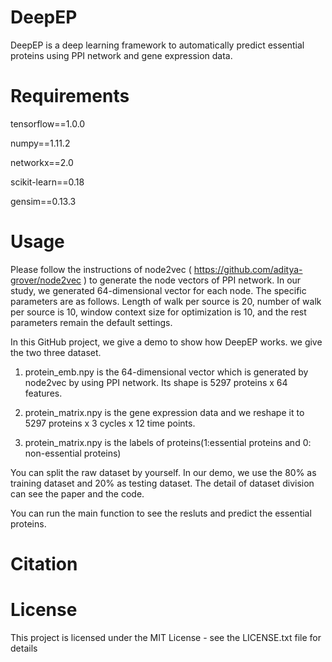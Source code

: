 # DeepEP

DeepEP is a deep learning framework to automatically predict essential proteins using PPI network and gene expression data.

# Requirements

tensorflow==1.0.0

numpy==1.11.2

networkx==2.0

scikit-learn==0.18

gensim==0.13.3

# Usage

  Please follow the instructions of node2vec ( https://github.com/aditya-grover/node2vec ) to generate the node vectors of PPI network. In our study, we generated 64-dimensional vector for each node. The specific parameters are as follows. Length of walk per source is 20, number of walk per source is 10, window context size for optimization is 10, and the rest parameters remain the default settings. 
  
  In this GitHub project, we give a demo to show how DeepEP works. we give the two three dataset.   
  
  1. protein_emb.npy is the 64-dimensional vector which is generated by node2vec by using PPI network. Its shape is 5297 proteins x 64 features.

  2. protein_matrix.npy is the gene expression data and we reshape it to 5297 proteins x 3 cycles x 12 time points.

  3. protein_matrix.npy is the labels of proteins(1:essential proteins and 0: non-essential proteins)

  You can split the raw dataset by yourself. In our demo, we use the 80% as training dataset and 20% as testing dataset. The detail of dataset division can see the paper and the code.
 
  You can run the main function to see the resluts and predict the essential proteins.
 
# Citation

# License
This project is licensed under the MIT License - see the LICENSE.txt file for details
